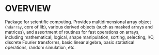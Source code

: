 # OVERVIEW

Package for scientific computing. Provides multidimensional array object (`ndarray`, core of lib), various derived objects (such as masked arrays and matrices), and assortment of routines for fast operations on arrays, including mathematical, logical, shape manipulation, sorting, selecting, I/O, discrete Fourier transforms, basic linear algebra, basic statistical operations, random simulation, etc.
